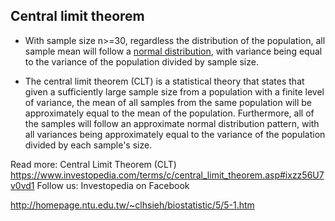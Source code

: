 ## Central limit theorem

*	With sample size n>=30, regardless the distribution of the population, all sample mean will follow a <a href="https://en.wikipedia.org/wiki/Normal_distribution">normal distribution</a>, with variance being equal to the variance of the population divided by sample size.

*	The central limit theorem (CLT) is a statistical theory that states that given a sufficiently large sample size from a population with a finite level of variance, the mean of all samples from the same population will be approximately equal to the mean of the population. Furthermore, all of the samples will follow an approximate normal distribution pattern, with all variances being approximately equal to the variance of the population divided by each sample's size.

Read more: Central Limit Theorem (CLT) https://www.investopedia.com/terms/c/central_limit_theorem.asp#ixzz56U7v0vd1
Follow us: Investopedia on Facebook

http://homepage.ntu.edu.tw/~clhsieh/biostatistic/5/5-1.htm
